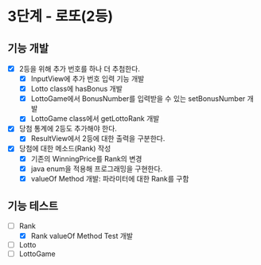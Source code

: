 # 3단계 - 로또(2등)

## 기능 개발

- [X] 2등을 위해 추가 번호를 하나 더 추첨한다.
  - [X] InputView에 추가 번호 입력 기능 개발
  - [X] Lotto class에 hasBonus 개발
  - [X] LottoGame에서 BonusNumber를 입력받을 수 있는 setBonusNumber 개발
  - [X] LottoGame class에서 getLottoRank 개발 
- [X] 당첨 통계에 2등도 추가해야 한다.
  - [X] ResultView에서 2등에 대한 출력을 구분한다.
- [X] 당첨에 대한 메소드(Rank) 작성
  - [X] 기존의 WinningPrice를 Rank의 변경
  - [X] java enum을 적용해 프로그래밍을 구현한다.
  - [X] valueOf Method 개발: 파라미터에 대한 Rank를 구함 

## 기능 테스트

- [ ] Rank
  - [X] Rank valueOf Method Test 개발
- [ ] Lotto
- [ ] LottoGame